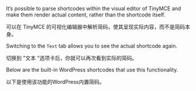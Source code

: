 It’s possible to parse shortcodes within the visual editor of TinyMCE and make them render actual content, rather than the shortcode itself.

可以在 TinyMCE 的可视化编辑器中解析简码，使其呈现实际内容，而不是简码本身。

Switching to the `Text` tab allows you to see the actual shortcode again.

切换到 "文本 "选项卡后，你就可以再次看到实际的简码。

Below are the built-in WordPress shortcodes that use this functionality.

以下是使用该功能的WordPress内置简码。

